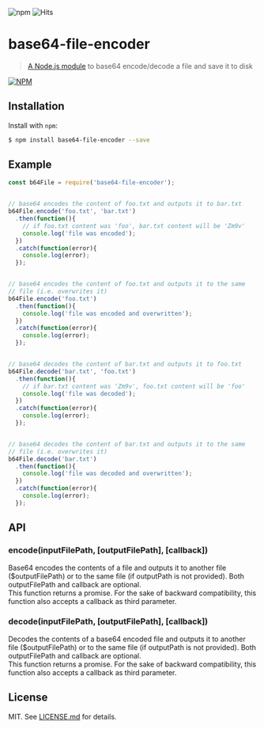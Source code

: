 ![npm](https://img.shields.io/npm/dt/base64-file-encoder.svg?style=flat-square)
![Hits](https://hitt.herokuapp.com/AndersonMamede/base64-file-encoder.svg)

base64-file-encoder
================
> [A Node.js module](https://www.npmjs.com/package/base64-file-encoder) to base64 encode/decode a file and save it to disk


[![NPM](https://nodei.co/npm/base64-file-encoder.png?downloads=true&stars=true)](https://www.npmjs.com/package/base64-file-encoder)

Installation
------------

Install with `npm`:

``` bash
$ npm install base64-file-encoder --save
```


Example
-------

``` js
const b64File = require('base64-file-encoder');


// base64 encodes the content of foo.txt and outputs it to bar.txt
b64File.encode('foo.txt', 'bar.txt')
  .then(function(){
    // if foo.txt content was 'foo', bar.txt content will be 'Zm9v'
    console.log('file was encoded');
  })
  .catch(function(error){
    console.log(error);
  });


// base64 encodes the content of foo.txt and outputs it to the same
// file (i.e. overwrites it)
b64File.encode('foo.txt')
  .then(function(){
    console.log('file was encoded and overwritten');
  })
  .catch(function(error){
    console.log(error);
  });


// base64 decodes the content of bar.txt and outputs it to foo.txt
b64File.decode('bar.txt', 'foo.txt')
  .then(function(){
    // if bar.txt content was 'Zm9v', foo.txt content will be 'foo'
    console.log('file was decoded');
  })
  .catch(function(error){
    console.log(error);
  });


// base64 decodes the content of bar.txt and outputs it to the same
// file (i.e. overwrites it)
b64File.decode('bar.txt')
  .then(function(){
    console.log('file was decoded and overwritten');
  })
  .catch(function(error){
    console.log(error);
  });
```


## API

### encode(inputFilePath, [outputFilePath], [callback])

Base64 encodes the contents of a file and outputs it to another file ($outputFilePath) or to the same file (if outputPath is not provided). Both outputFilePath and callback are optional.  
This function returns a promise. For the sake of backward compatibility, this function also accepts a callback as third parameter.

### decode(inputFilePath, [outputFilePath], [callback])

Decodes the contents of a base64 encoded file and outputs it to another file ($outputFilePath) or to the same file (if outputPath is not provided). Both outputFilePath and callback are optional.  
This function returns a promise. For the sake of backward compatibility, this function also accepts a callback as third parameter.


## License ##

MIT. See [LICENSE.md](http://github.com/AndersonMamede/base64-file-encoder/blob/master/LICENSE) for details.
